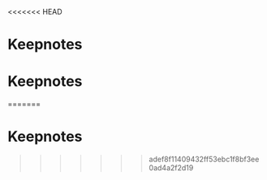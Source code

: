 <<<<<<< HEAD
# Keepnotes
# Keepnotes
=======
# Keepnotes
>>>>>>> adef8f11409432ff53ebc1f8bf3ee0ad4a2f2d19
